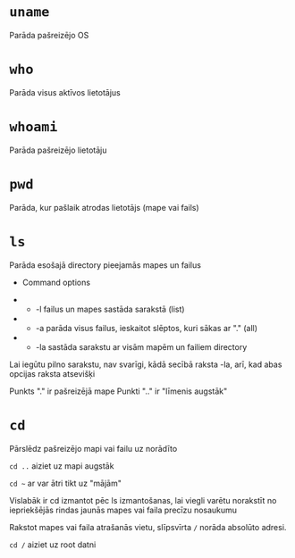 # ```uname```

Parāda pašreizējo OS

# ```who```

Parāda visus aktīvos lietotājus 

# ```whoami```

Parāda pašreizējo lietotāju

# ```pwd```

Parāda, kur pašlaik atrodas lietotājs (mape vai fails)

# ```ls```

Parāda esošajā directory pieejamās mapes un failus

- Command options

- - -l failus un mapes sastāda sarakstā (list)
- - -a parāda visus failus, ieskaitot slēptos, kuri sākas ar "." (all) 
- - -la sastāda sarakstu ar visām mapēm un failiem directory 

Lai iegūtu pilno sarakstu, nav svarīgi, kādā secībā raksta -la, arī, kad abas opcijas raksta atsevišķi

Punkts "." ir pašreizējā mape
Punkti ".." ir "līmenis augstāk"

# ```cd```

Pārslēdz pašreizējo mapi vai failu uz norādīto

```cd ..``` aiziet uz mapi augstāk

```cd ~``` ar var ātri tikt uz "mājām"

Vislabāk ir cd izmantot pēc ls izmantošanas, lai viegli varētu norakstīt no iepriekšējās rindas jaunās mapes vai faila precīzu nosaukumu

Rakstot mapes vai faila atrašanās vietu, slīpsvīrta ```/``` norāda absolūto adresi. 

```cd /``` aiziet uz root datni
